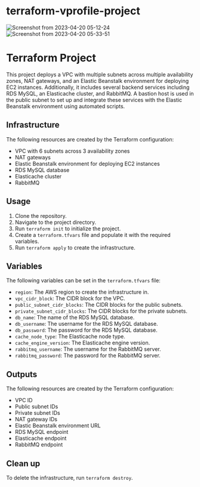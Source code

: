 # terraform-vprofile-project
![Screenshot from 2023-04-20 05-12-24](https://user-images.githubusercontent.com/118661263/233251303-26f7a2df-1dbe-43bc-87f3-868cbd236ac9.png)
![Screenshot from 2023-04-20 05-33-51](https://user-images.githubusercontent.com/118661263/233251723-75057d7e-5a01-4efe-9502-680fac5f41fd.png)


# Terraform Project

This project deploys a VPC with multiple subnets across multiple availability zones, NAT gateways, and an Elastic Beanstalk environment for deploying EC2 instances. Additionally, it includes several backend services including RDS MySQL, an Elasticache cluster, and RabbitMQ. A bastion host is used in the public subnet to set up and integrate these services with the Elastic Beanstalk environment using automated scripts.

## Infrastructure

The following resources are created by the Terraform configuration:

- VPC with 6 subnets across 3 availability zones
- NAT gateways
- Elastic Beanstalk environment for deploying EC2 instances
- RDS MySQL database
- Elasticache cluster
- RabbitMQ

## Usage

1. Clone the repository.
2. Navigate to the project directory.
3. Run `terraform init` to initialize the project.
4. Create a `terraform.tfvars` file and populate it with the required variables.
5. Run `terraform apply` to create the infrastructure.

## Variables

The following variables can be set in the `terraform.tfvars` file:

- `region`: The AWS region to create the infrastructure in.
- `vpc_cidr_block`: The CIDR block for the VPC.
- `public_subnet_cidr_blocks`: The CIDR blocks for the public subnets.
- `private_subnet_cidr_blocks`: The CIDR blocks for the private subnets.
- `db_name`: The name of the RDS MySQL database.
- `db_username`: The username for the RDS MySQL database.
- `db_password`: The password for the RDS MySQL database.
- `cache_node_type`: The Elasticache node type.
- `cache_engine_version`: The Elasticache engine version.
- `rabbitmq_username`: The username for the RabbitMQ server.
- `rabbitmq_password`: The password for the RabbitMQ server.

## Outputs

The following resources are created by the Terraform configuration:

- VPC ID
- Public subnet IDs
- Private subnet IDs
- NAT gateway IDs
- Elastic Beanstalk environment URL
- RDS MySQL endpoint
- Elasticache endpoint
- RabbitMQ endpoint

## Clean up

To delete the infrastructure, run `terraform destroy`.
